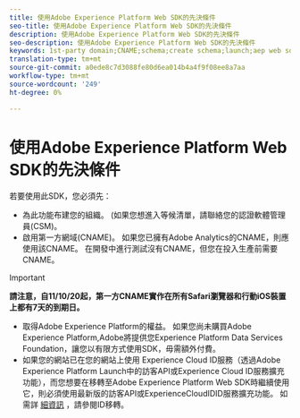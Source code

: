 ```yaml
---
title: 使用Adobe Experience Platform Web SDK的先決條件
seo-title: 使用Adobe Experience Platform Web SDK的先決條件
description: 使用Adobe Experience Platform Web SDK的先決條件
seo-description: 使用Adobe Experience Platform Web SDK的先決條件
keywords: 1st-party domain;CNAME;schema;create schema;launch;aep web sdk extension;extension;configuration id;configuration tool;data element;create data element;XDM Object;sendEvent;send Event;
translation-type: tm+mt
source-git-commit: a0ede8c7d3088fe80d6ea014b4a4f9f08ee8a7aa
workflow-type: tm+mt
source-wordcount: '249'
ht-degree: 0%

---
```



# 使用Adobe Experience Platform Web SDK的先決條件

若要使用此SDK，您必須先：

- 為此功能布建您的組織。 (如果您想進入等候清單，請聯絡您的認證軟體管理員(CSM)。
- 啟用第一方網域(CNAME)。 如果您已擁有Adobe Analytics的CNAME，則應使用該CNAME。 在開發中進行測試沒有CNAME，但您在投入生產前需要CNAME。

>[!IMPORTANT]
>
>**請注意，自11/10/20起，第一方CNAME實作在所有Safari瀏覽器和行動iOS裝置上都有7天的到期日。**

- 取得Adobe Experience Platform的權益。 如果您尚未購買Adobe Experience Platform,Adobe將提供您Experience Platform Data Services Foundation，讓您以有限方式使用SDK，毋需額外付費。
- 如果您的網站已在您的網站上使用 [](https://experienceleague.adobe.com/docs/experience-platform/edge/identity/overview.html) Experience Cloud ID服務（透過Adobe Experience Platform Launch中的訪客API或Experience Cloud ID服務擴充功能），而您想要在移轉至Adobe Experience Platform Web SDK時繼續使用它，則必須使用最新版的訪客API或ExperienceCloudIDID服務擴充功能。 如需詳 [細資訊](https://experienceleague.adobe.com/docs/experience-platform/edge/identity/overview.html?lang=en#identity) ，請參閱ID移轉。
